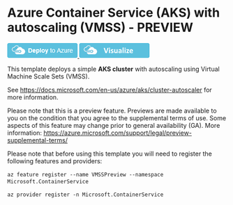 # Azure Container Service (AKS) with autoscaling (VMSS) - PREVIEW

<a href="https://portal.azure.com/#create/Microsoft.Template/uri/https%3A%2F%2Fraw.githubusercontent.com%2FAdamSharif-MSFT%2Fazure-quickstart-templates%2Fmaster%2F101-aks-vmss%2Fazuredeploy.json" target="_blank">
<img src="https://raw.githubusercontent.com/Azure/azure-quickstart-templates/master/1-CONTRIBUTION-GUIDE/images/deploytoazure.png"/>
</a>
<a href="http://armviz.io/#/?load=https%3A%2F%2Fraw.githubusercontent.com%2FAdamSharif-MSFT%2Fazure-quickstart-templates%2Fmaster%2F101-aks-vmss%2Fazuredeploy.json" target="_blank">
<img src="https://raw.githubusercontent.com/Azure/azure-quickstart-templates/master/1-CONTRIBUTION-GUIDE/images/visualizebutton.png"/>
</a>

This template deploys a simple **AKS cluster** with autoscaling using Virtual Machine Scale Sets (VMSS).

See https://docs.microsoft.com/en-us/azure/aks/cluster-autoscaler for more information.

Please note that this is a preview feature. Previews are made available to you on the condition that you agree to the supplemental terms of use. Some aspects of this feature may change prior to general availability (GA). More information: https://azure.microsoft.com/support/legal/preview-supplemental-terms/

Please note that before using this template you will need to register the following features and providers:

```Batchfile
az feature register --name VMSSPreview --namespace Microsoft.ContainerService
```

```Batchfile
az provider register -n Microsoft.ContainerService
```
